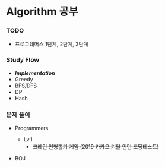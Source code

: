 # Algorithm 공부

### TODO

- 프로그래머스 1단계, 2단계, 3단계

### Study Flow

- **_Implementation_**
- Greedy
- BFS/DFS
- DP
- Hash

### 문제 풀이

- Programmers

  - Lv.1
    - ~~크레인 인형뽑기 게임 (2019 카카오 겨울 인턴 코딩테스트)~~

- BOJ
